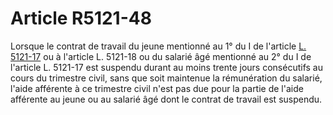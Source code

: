 # Article R5121-48

Lorsque le contrat de travail du jeune mentionné au 1° du I de l'article [L. 5121-17][1] ou à l'article L. 5121-18 ou du salarié âgé mentionné au 2° du I de l'article L. 5121-17 est suspendu durant au moins trente jours consécutifs au cours du trimestre civil, sans que soit maintenue la rémunération du salarié, l'aide afférente à ce trimestre civil n'est pas due pour la partie de l'aide afférente au jeune ou au salarié âgé dont le contrat de travail est suspendu.

 [1]: /affichCodeArticle.do?cidTexte=LEGITEXT000006072050&idArticle=LEGIARTI000027124559&dateTexte=&categorieLien=cid